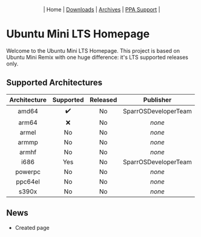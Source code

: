 <center>| Home | <a href="https://sparrosdeveloperteam.github.io/mini-lts/downloads">Downloads</a> | <a href="https://sparrosdeveloperteam.github.io/mini-lts/archives">Archives</a> | <a href="https://sparrosdeveloperteam.github.io/mini-lts/ppa-support">PPA Support</a> |</center>

# Ubuntu Mini LTS Homepage

Welcome to the Ubuntu Mini LTS Homepage. This project is based on Ubuntu Mini Remix with one huge difference: it's LTS supported releases only.

## Supported Architectures

| Architecture | Supported          | Released | Publisher            |
| :---:        | :---:              | :---:    | :---:                |
| amd64        | :heavy_check_mark: | No       | SparrOSDeveloperTeam |
| arm64        | :x:                | No       | _none_                 |
| armel        | No                 | No       | _none_                 |
| armmp        | No                 | No       | _none_                 |
| armhf        | No                 | No       | _none_                 |
| i686         | Yes                | No       | SparrOSDeveloperTeam |
| powerpc      | No                 | No       | _none_                 |
| ppc64el      | No                 | No       | _none_                 |
| s390x        | No                 | No       | _none_                 |

## News

* Created page
